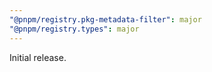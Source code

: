 ```yaml
---
"@pnpm/registry.pkg-metadata-filter": major
"@pnpm/registry.types": major
---
```


Initial release.
